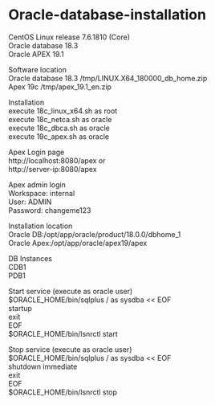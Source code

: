 # Oracle-database-installation
CentOS Linux release 7.6.1810 (Core)<br />
Oracle database 18.3<br />
Oracle APEX 19.1<br />


Software location<br />
Oracle database 18.3 /tmp/LINUX.X64_180000_db_home.zip<br />
Apex 19c /tmp/apex_19.1_en.zip<br />

Installation<br />
execute 18c_linux_x64.sh as root<br />
execute 18c_netca.sh as oracle<br />
execute 18c_dbca.sh as oracle<br />
execute 19c_apex.sh as oracle<br />

Apex Login page<br />
http://localhost:8080/apex or<br /> 
http://server-ip:8080/apex<br />

Apex admin login<br />
Workspace: internal<br />
User: ADMIN<br />
Password: changeme123<br />

Installation location<br />
Oracle DB:/opt/app/oracle/product/18.0.0/dbhome_1<br />
Oracle Apex:/opt/app/oracle/apex19/apex<br />

DB Instances<br />
CDB1<br />
PDB1<br />

Start service (execute as oracle user)<br />
$ORACLE_HOME/bin/sqlplus / as sysdba << EOF<br />
startup<br />
exit<br />
EOF<br />
$ORACLE_HOME/bin/lsnrctl start<br />

Stop service (execute as oracle user)<br />
$ORACLE_HOME/bin/sqlplus / as sysdba << EOF<br />
shutdown immediate<br />
exit<br />
EOF<br />
$ORACLE_HOME/bin/lsnrctl stop<br />
